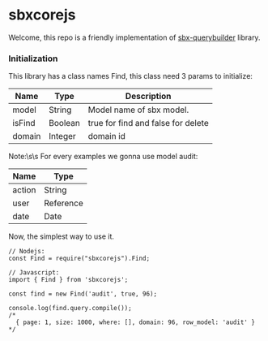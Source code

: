 # sbxcorejs

Welcome, this repo is a friendly implementation of [sbx-querybuilder](https://github.com/sbxcloud/sbx-querybuilder) library.

### Initialization

This library has a class names Find, this class need 3 params to initialize: 

| Name | Type | Description |
| ------ | ------ | ------ |
| model | String | Model name of sbx model. |
| isFind | Boolean | true for find and false for delete |
| domain | Integer | domain id |

Note:\s\s
For every examples we gonna use model audit:

| Name | Type |
| ------ | ------ |
| action | String |
| user | Reference |
| date | Date |

Now, the simplest way to use it.

```
// Nodejs:
const Find = require("sbxcorejs").Find;

// Javascript:
import { Find } from 'sbxcorejs';

const find = new Find('audit', true, 96);

console.log(find.query.compile());
/*
  { page: 1, size: 1000, where: [], domain: 96, row_model: 'audit' }
*/
```


